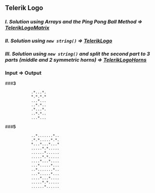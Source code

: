 ## Telerik Logo

### *I. Solution using Arrays and the Ping Pong Ball Method => [TelerikLogoMatrix](https://github.com/petyakostova/Telerik-Academy/blob/master/C%23/C%23%201%20Contests/4/Telerik-Logo/04.%20Telerik-Logo/TelerikLogoMatrix.cs)* 
### *II. Solution using `new string()` => [TelerikLogo](https://github.com/petyakostova/Telerik-Academy/blob/master/C%23/C%23%201%20Contests/4/Telerik-Logo/4.%20Telerik-Logo/TelerikLogo.cs)*
### *III. Solution using `new string()` and split the second part to 3 parts (middle and 2 symmetric horns) => [TelerikLogoHorns](https://github.com/petyakostova/Telerik-Academy/blob/master/C%23/C%23%201%20Contests/4/Telerik-Logo/4.%20Telerik-Logo-Horns/TelerikLogoHorns.cs)*

### Input	=>	Output

###**3**

				.*...*.
				*.*.*.*
				...*...
				..*.*..
				.*...*.
				..*.*..
				...*...

		
###**5**

				..*.......*..
				.*.*.....*.*.
				*...*...*...*
				.....*.*.....
				......*......
				.....*.*.....
				....*...*....
				...*.....*...
				..*.......*..
				...*.....*...
				....*...*....
				.....*.*.....
				......*......
